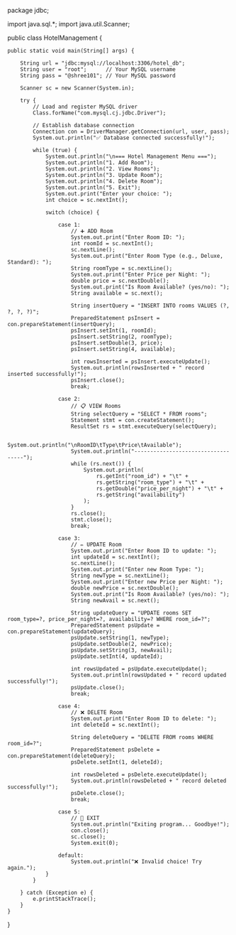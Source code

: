 package jdbc;

import java.sql.*;
import java.util.Scanner;

public class HotelManagement {

    public static void main(String[] args) {

        String url = "jdbc:mysql://localhost:3306/hotel_db";
        String user = "root";      // Your MySQL username
        String pass = "@shree101"; // Your MySQL password

        Scanner sc = new Scanner(System.in);

        try {
            // Load and register MySQL driver
            Class.forName("com.mysql.cj.jdbc.Driver");

            // Establish database connection
            Connection con = DriverManager.getConnection(url, user, pass);
            System.out.println("✅ Database connected successfully!");

            while (true) {
                System.out.println("\n=== Hotel Management Menu ===");
                System.out.println("1. Add Room");
                System.out.println("2. View Rooms");
                System.out.println("3. Update Room");
                System.out.println("4. Delete Room");
                System.out.println("5. Exit");
                System.out.print("Enter your choice: ");
                int choice = sc.nextInt();

                switch (choice) {

                    case 1:
                        // ➕ ADD Room
                        System.out.print("Enter Room ID: ");
                        int roomId = sc.nextInt();
                        sc.nextLine();
                        System.out.print("Enter Room Type (e.g., Deluxe, Standard): ");
                        String roomType = sc.nextLine();
                        System.out.print("Enter Price per Night: ");
                        double price = sc.nextDouble();
                        System.out.print("Is Room Available? (yes/no): ");
                        String available = sc.next();

                        String insertQuery = "INSERT INTO rooms VALUES (?, ?, ?, ?)";
                        PreparedStatement psInsert = con.prepareStatement(insertQuery);
                        psInsert.setInt(1, roomId);
                        psInsert.setString(2, roomType);
                        psInsert.setDouble(3, price);
                        psInsert.setString(4, available);

                        int rowsInserted = psInsert.executeUpdate();
                        System.out.println(rowsInserted + " record inserted successfully!");
                        psInsert.close();
                        break;

                    case 2:
                        // 📋 VIEW Rooms
                        String selectQuery = "SELECT * FROM rooms";
                        Statement stmt = con.createStatement();
                        ResultSet rs = stmt.executeQuery(selectQuery);

                        System.out.println("\nRoomID\tType\tPrice\tAvailable");
                        System.out.println("-----------------------------------");
                        while (rs.next()) {
                            System.out.println(
                                rs.getInt("room_id") + "\t" +
                                rs.getString("room_type") + "\t" +
                                rs.getDouble("price_per_night") + "\t" +
                                rs.getString("availability")
                            );
                        }
                        rs.close();
                        stmt.close();
                        break;

                    case 3:
                        // ✏ UPDATE Room
                        System.out.print("Enter Room ID to update: ");
                        int updateId = sc.nextInt();
                        sc.nextLine();
                        System.out.print("Enter new Room Type: ");
                        String newType = sc.nextLine();
                        System.out.print("Enter new Price per Night: ");
                        double newPrice = sc.nextDouble();
                        System.out.print("Is Room Available? (yes/no): ");
                        String newAvail = sc.next();

                        String updateQuery = "UPDATE rooms SET room_type=?, price_per_night=?, availability=? WHERE room_id=?";
                        PreparedStatement psUpdate = con.prepareStatement(updateQuery);
                        psUpdate.setString(1, newType);
                        psUpdate.setDouble(2, newPrice);
                        psUpdate.setString(3, newAvail);
                        psUpdate.setInt(4, updateId);

                        int rowsUpdated = psUpdate.executeUpdate();
                        System.out.println(rowsUpdated + " record updated successfully!");
                        psUpdate.close();
                        break;

                    case 4:
                        // ❌ DELETE Room
                        System.out.print("Enter Room ID to delete: ");
                        int deleteId = sc.nextInt();

                        String deleteQuery = "DELETE FROM rooms WHERE room_id=?";
                        PreparedStatement psDelete = con.prepareStatement(deleteQuery);
                        psDelete.setInt(1, deleteId);

                        int rowsDeleted = psDelete.executeUpdate();
                        System.out.println(rowsDeleted + " record deleted successfully!");
                        psDelete.close();
                        break;

                    case 5:
                        // 🚪 EXIT
                        System.out.println("Exiting program... Goodbye!");
                        con.close();
                        sc.close();
                        System.exit(0);

                    default:
                        System.out.println("❌ Invalid choice! Try again.");
                }
            }

        } catch (Exception e) {
            e.printStackTrace();
        }
    }
}
